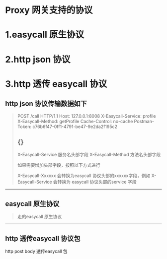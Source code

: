 Proxy 网关支持的协议
=================

# 1.easycall 原生协议
# 2.http json 协议
# 3.http 透传 easycall 协议

http json 协议传输数据如下
-------------------------

>POST /call HTTP/1.1
>Host: 127.0.0.1:8008
>X-Easycall-Service: profile
>X-Easycall-Method: getProfile
>Cache-Control: no-cache
>Postman-Token: c76b6f47-0ff1-4791-be47-9e2da2f195c2
>
>{}
>-------------------------------------------------------
>
>X-Easycall-Service 服务名头部字段
>X-Easycall-Method 方法名头部字段
>
>如果需要增加头部字段，按照以下方式进行
>
>X-Easycall-Xxxxxx 会转换为easycall 协议头部的xxxxxx字段，例如
>X-Easycall-Service 会转换为 easycall 协议头部的service 字段
----------------------------------------------------------

easycall 原生协议
-----------------
>走的easycall 原生协议

----------------------------------------------------------

http 透传easycall 协议包
----------------------
http post body 透传easycall 包

